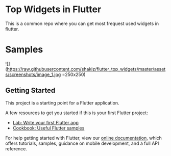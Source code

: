 # Top Widgets in Flutter

This is a common repo where you can get most frequest used widgets in flutter.

# Samples

![](https://raw.githubusercontent.com/shakiz/flutter_top_widgets/master/assets/screenshots/image_1.jpg =250x250)

## Getting Started

This project is a starting point for a Flutter application.

A few resources to get you started if this is your first Flutter project:

- [Lab: Write your first Flutter app](https://flutter.dev/docs/get-started/codelab)
- [Cookbook: Useful Flutter samples](https://flutter.dev/docs/cookbook)

For help getting started with Flutter, view our
[online documentation](https://flutter.dev/docs), which offers tutorials,
samples, guidance on mobile development, and a full API reference.
